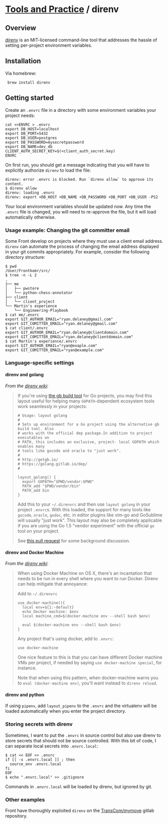 # [Tools and Practice](../README.md) / direnv

## Overview

[direnv](https://direnv.net/) is an MIT-licensed command-line tool that addresses the hassle of setting per-project environment variables.

## Installation

Via homebrew:

     brew install direnv

## Getting started

Create an `.envrc` file in a directory with some environment variables your project needs:

```
cat <<ENVRC > .envrc
export DB_HOST=localhost
export DB_PORT=5432
export DB_USER=postgres
export DB_PASSWORD=mysecretpassword
export DB_NAME=dev_db
CLIENT_AUTH_SECRET_KEY=$(<client_auth_secret.key)
ENVRC
```

On first run, you should get a message indicating that you will have to explicitly authorize `direnv` to load the file:

```
direnv: error .envrc is blocked. Run `direnv allow` to approve its content.
$ direnv allow
direnv: loading .envrc
direnv: export +DB_HOST +DB_NAME +DB_PASSWORD +DB_PORT +DB_USER -PS2
```

Your local environment variables should be updated now. Any time the `.envrc` file is changed, you will need to re-approve the file, but it will load automatically otherwise.

### Usage example: Changing the git committer email

Some Front develop on projects where they must use a client email address. `direnv` can automate the process of changing the email address displayed in your git commits appropriately. For example, consider the following directory structure:

```
$ pwd
/User/Frontkomr/src/
$ tree -n -L 2
.
├── me
│   ├── pwstore
│   └── python-chess-annotator
├── client
│   └── client_project
└── Martin's experience
    └── Engineering-Playbook
$ cat me/.envrc
export GIT_AUTHOR_EMAIL="ryan.delaney@gmail.com"
export GIT_COMITTER_EMAIL="ryan.delaney@gmail.com"
$ cat client/.envrc
export GIT_AUTHOR_EMAIL="ryan.delaney@clientdomain.com"
export GIT_COMITTER_EMAIL="ryan.delaney@clientdomain.com"
$ cat Martin's experience/.envrc
export GIT_AUTHOR_EMAIL="ryan@exaple.com"
export GIT_COMITTER_EMAIL="ryan@example.com"
```

### Language-specific settings

#### direnv and golang

_From the [direnv wiki](https://gitlab.com/direnv/direnv/wiki/golang):_

> If you're using [the gb build tool](http://getgb.io/) for Go projects, you may find this layout useful for helping many `GOPATH`-dependent ecosystem tools work seamlessly in your projects:
>
> ```
> # Usage: layout golang
> #
> # Sets up environment for a Go project using the alternative gb build tool. Also
> # works with the official dep package.In addition to project executables on
> # PATH, this includes an exclusive, project- local GOPATH which enables many
> # tools like gocode and oracle to "just work".
> #
> # http://getgb.io/
> # https://golang.gitlab.io/dep/
> #
>
> layout_golang() {
>   export GOPATH="$PWD/vendor:$PWD"
>   PATH_add "$PWD/vendor/bin"
>   PATH_add bin
> }
> ```
>
> Add this to your `~/.direnvrc` and then use `layout golang` in your project `.envrc`s. With this loaded, the support for many tools like `gocode`, `oracle`, `godoc`, etc. in editor plugins like vim-go and GoSublime will usually "just work". This layout may also be completely applicable if you are using the Go 1.5 "vendor experiment" with the official `go` tool on your project.
>
> See [this pull request](https://gitlab.com/direnv/direnv/pull/188) for some background discussion.

#### direnv and Docker Machine

_From the [direnv wiki](https://gitlab.com/direnv/direnv/wiki/Docker-Machine):_

> When using Docker Machine on OS X, there's an incantation that needs to be run in every shell where you want to run Docker. Direnv can help mitigate that annoyance:
>
> Add to `~/.direnvrc`
>
> ```
> use_docker-machine(){
>   local env=${1:-default}
>   echo Docker machine: $env
>   local machine_cmd=$(docker-machine env --shell bash $env)
>
>   eval $(docker-machine env --shell bash $env)
> }
> ```
>
> Any project that's using docker, add to `.envrc`:
>
> ```
> use docker-machine
> ```
>
> One nice feature to this is that you can have different Docker machine VMs per project, if needed by saying `use docker-machine special`, for instance.
>
> Note that when using this pattern, when docker-machine warns you to `eval (docker-machine env)`, you'll want instead to `direnv reload`.

#### direnv and python

If using `pipenv`, add `layout_pipenv` to the `.envrc` and the virtualenv will be loaded automatically when you enter the project directory.

### Storing secrets with direnv

Sometimes, I want to put the `.envrc` in source control but also use direnv to store secrets that should not be source controlled. With this bit of code, I can separate local secrets into `.envrc.local`:

```
$ cat << EOF >> .envrc
if [[ -s .envrc.local ]] ; then
  source_env .envrc.local
fi
EOF
$ echo ".envrc.local" >> .gitignore
```

Commands in `.envrc.local` will be loaded by direnv, but ignored by git.

### Other examples

Front have thoroughly exploited `direnv` on the [TransCom/mymove](https://gitlab.com/transcom/mymove/blob/master/.envrc) gitlab repository.
